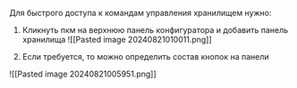 Для быстрого доступа к командам управления хранилищем нужно:

1. Кликнуть пкм на верхнюю панель конфигуратора и добавить панель хранилища
![[Pasted image 20240821010011.png]]

2. Если требуется, то можно определить состав кнопок на панели

![[Pasted image 20240821005951.png]]
